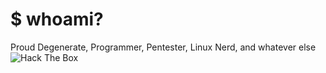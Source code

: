 # $ whoami?
Proud Degenerate, Programmer, Pentester, Linux Nerd, and whatever else 
<br />
<image src="https://www.hackthebox.eu/badge/image/641801" alt="Hack The Box" style="max-width: 256px; display: inline">
